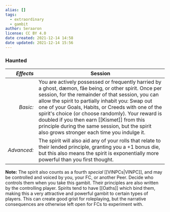 ```yaml
---
alias: []
tags:
  - extraordinary
  - gambit
author: Seraaron
license: CC BY 4.0
date created: 2021-12-14 14:58
date updated: 2021-12-14 15:56
---
```


### Haunted

|   _Effects_ | Session                                                                                                                                                                                                                                                                                                                                                                                                                                                                  |
| ----------: | ------------------------------------------------------------------------------------------------------------------------------------------------------------------------------------------------------------------------------------------------------------------------------------------------------------------------------------------------------------------------------------------------------------------------------------------------------------------------ |
|    _Basic:_ | You are actively possessed or frequently harried by a ghost, dæmon, fâe being, or other spirit. Once per session, for the remainder of that session, you can allow the spirit to partially inhabit you: Swap out one of your Goals, Habits, or Creeds with one of the spirit's choice (or choose randomly). Your reward is doubled if you then earn [[Kismet]] from this principle during the same session, but the spirit also grows stronger each time you indulge it. |
| _Advanced:_ | The spirit will also aid any of your rolls that relate to their lended principle, granting you a +1 bonus die, but this also means the spirit is exponentially more powerful than you first thought.                                                                                                                                                                                                                                                                     |

**Note:** The spirit also counts as a fourth _special_ [[VINPCs|VINPC]], and may be controlled and voiced by you, your FC, or another Peer. Decide who controls them when you take this gambit. Their principles are also written by the controlling player. Spirits tend to have [[Oaths]] which bind them, making this a very attractive and powerful gambit to certain types of players. This can create good grist for roleplaying, but the narrative consequences are otherwise left open for FCs to experiment with.
